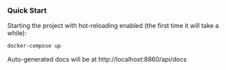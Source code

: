 ### Quick Start

Starting the project with hot-reloading enabled
(the first time it will take a while):

```bash
docker-compose up 
```


Auto-generated docs will be at
http://localhost:8860/api/docs